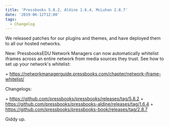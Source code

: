 ```yaml
---
title: 'Pressbooks 5.8.2, Aldine 1.6.4, McLuhan 2.8.7'
date: '2019-06-12T12:00'
tags:
  - Changelog
---
```


We released patches for our plugins and themes, and have deployed them to all our hosted
networks.

New: PressbooksEDU Network Managers can now automatically whitelist iframes across an
entire network from media sources they trust. See how to set up your network's whitelist:

\+ https://networkmanagerguide.pressbooks.com/chapter/network-iframe-whitelist/

Changelogs:

\+ https://github.com/pressbooks/pressbooks/releases/tag/5.8.2 +
https://github.com/pressbooks/pressbooks-aldine/releases/tag/1.6.4 +
https://github.com/pressbooks/pressbooks-book/releases/tag/2.8.7

Giddy up.
